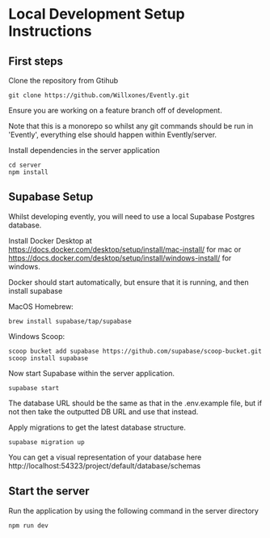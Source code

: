 # Local Development Setup Instructions

## First steps

Clone the repository from Gtihub

```
git clone https://github.com/Willxones/Evently.git
```

Ensure you are working on a feature branch off of development.

Note that this is a monorepo so whilst any git commands should be run in 'Evently', everything else should happen within Evently/server.

Install dependencies in the server application

```
cd server
npm install
```

## Supabase Setup

Whilst developing evently, you will need to use a local Supabase Postgres database.

Install Docker Desktop at https://docs.docker.com/desktop/setup/install/mac-install/ for mac or https://docs.docker.com/desktop/setup/install/windows-install/ for windows.

Docker should start automatically, but ensure that it is running, and then install supabase

MacOS Homebrew:

```
brew install supabase/tap/supabase
```

Windows Scoop:

```
scoop bucket add supabase https://github.com/supabase/scoop-bucket.git
scoop install supabase
```

Now start Supabase within the server application.

```
supabase start
```

The database URL should be the same as that in the .env.example file, but if not then take the outputted DB URL and use that instead.

Apply migrations to get the latest database structure.

```
supabase migration up
```

You can get a visual representation of your database here http://localhost:54323/project/default/database/schemas

## Start the server

Run the application by using the following command in the server directory

```
npm run dev
```
